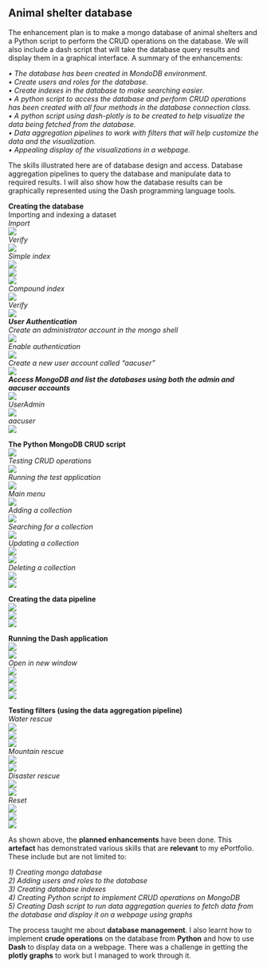 <h2>Animal shelter database</h2>
<p>The enhancement plan is to make a mongo database of animal shelters and a Python script to perform the CRUD operations on the database. We will also include a dash script that will take the database query results and display them in a graphical interface. A summary of the enhancements:</p>
<p><i>• The database has been created in MondoDB environment.<br>
• Create users and roles for the database.<br>
• Create indexes in the database to make searching easier.<br>
• A python script to access the database and perform CRUD operations has been created with all four methods in the database connection class.<br>
• A python script using dash-plotly is to be created to help visualize the data being fetched from the database.<br>
• Data aggregation pipelines to work with filters that will help customize the data and the visualization.<br>
• Appealing display of the visualizations in a webpage.</i><br></p>
<p>The skills illustrated here are of database design and access. Database aggregation pipelines to query the database and manipulate data to required results. I will also show how the database results can be graphically represented using the Dash programming language tools.</p>

<b>Creating the database</b><br>
Importing and indexing a dataset<br>
<i>Import</i><br>
	<img src="https://github.com/EdwardMoenga/mongo_db_animal_shelter/blob/main/pics/Picture1.png"><br>
<i>Verify</i><br>
	<img src="https://github.com/EdwardMoenga/mongo_db_animal_shelter/blob/main/pics/Picture2.png"><br>
<i>Simple index</i><br>
	<img src="https://github.com/EdwardMoenga/mongo_db_animal_shelter/blob/main/pics/Picture3.png"><br>
	<img src="https://github.com/EdwardMoenga/mongo_db_animal_shelter/blob/main/pics/Picture4.png"><br>
	<img src="https://github.com/EdwardMoenga/mongo_db_animal_shelter/blob/main/pics/Picture5.png"><br>
<i>Compound index</i><br>
	<img src="https://github.com/EdwardMoenga/mongo_db_animal_shelter/blob/main/pics/Picture6.png"><br>
<i>Verify</i><br>
	<img src="https://github.com/EdwardMoenga/mongo_db_animal_shelter/blob/main/pics/Picture7.png"><br>
<b><i>User Authentication</i></b><br>
<i>Create an administrator account in the mongo shell</i><br>
	<img src="https://github.com/EdwardMoenga/mongo_db_animal_shelter/blob/main/pics/Picture8.png"><br>
<i>Enable authentication</i><br>
	<img src="https://github.com/EdwardMoenga/mongo_db_animal_shelter/blob/main/pics/Picture9.png"><br>
<i>Create a new user account called “aacuser”</i><br>
	<img src="https://github.com/EdwardMoenga/mongo_db_animal_shelter/blob/main/pics/Picture10.png"><br>
<b><i>Access MongoDB and list the databases using both the admin and aacuser accounts</i></b><br>
	<img src="https://github.com/EdwardMoenga/mongo_db_animal_shelter/blob/main/pics/Picture11.png"><br>
<i>UserAdmin</i><br>
	<img src="https://github.com/EdwardMoenga/mongo_db_animal_shelter/blob/main/pics/Picture12.png"><br>
<i>aacuser</i><br>
	<img src="https://github.com/EdwardMoenga/mongo_db_animal_shelter/blob/main/pics/Picture13.png"><br>

<b>The Python MongoDB CRUD script</b><br>
	<img src="https://github.com/EdwardMoenga/mongo_db_animal_shelter/blob/main/pics/Picture14.png"><br>
<i>Testing CRUD operations</i><br>
	<img src="https://github.com/EdwardMoenga/mongo_db_animal_shelter/blob/main/pics/Picture15.png"><br>
<i>Running the test application</i><br>
	<img src="https://github.com/EdwardMoenga/mongo_db_animal_shelter/blob/main/pics/Picture16.png"><br>
<i>Main menu</i><br>
	<img src="https://github.com/EdwardMoenga/mongo_db_animal_shelter/blob/main/pics/Picture17.png"><br>
<i>Adding a collection</i><br>
	<img src="https://github.com/EdwardMoenga/mongo_db_animal_shelter/blob/main/pics/Picture18.png"><br>
<i>Searching for a collection</i><br>
	<img src="https://github.com/EdwardMoenga/mongo_db_animal_shelter/blob/main/pics/Picture19.png"><br>
<i>Updating a collection</i><br>
	<img src="https://github.com/EdwardMoenga/mongo_db_animal_shelter/blob/main/pics/Picture20.png"><br>
	<img src="https://github.com/EdwardMoenga/mongo_db_animal_shelter/blob/main/pics/Picture21.png"><br>
<i>Deleting a collection</i><br>
	<img src="https://github.com/EdwardMoenga/mongo_db_animal_shelter/blob/main/pics/Picture22.png"><br>
	<img src="https://github.com/EdwardMoenga/mongo_db_animal_shelter/blob/main/pics/Picture23.png"><br>
	
<b>Creating the data pipeline</b><br>
	<img src="https://github.com/EdwardMoenga/mongo_db_animal_shelter/blob/main/pics/Picture24.png"><br>
	<img src="https://github.com/EdwardMoenga/mongo_db_animal_shelter/blob/main/pics/Picture25.png"><br>
	<img src="https://github.com/EdwardMoenga/mongo_db_animal_shelter/blob/main/pics/Picture26.png"><br>

<b>Running the Dash application</b><br>
	<img src="https://github.com/EdwardMoenga/mongo_db_animal_shelter/blob/main/pics/Picture27.png"><br>
	<img src="https://github.com/EdwardMoenga/mongo_db_animal_shelter/blob/main/pics/Picture28.png"><br>
<i>Open in new window</i><br>
	<img src="https://github.com/EdwardMoenga/mongo_db_animal_shelter/blob/main/pics/Picture29.png"><br>
	<img src="https://github.com/EdwardMoenga/mongo_db_animal_shelter/blob/main/pics/Picture30.png"><br>
	<img src="https://github.com/EdwardMoenga/mongo_db_animal_shelter/blob/main/pics/Picture31.png"><br>
	<img src="https://github.com/EdwardMoenga/mongo_db_animal_shelter/blob/main/pics/Picture32.png"><br>

<b>Testing filters (using the data aggregation pipeline)</b><br>
<i>Water rescue</i><br>
	<img src="https://github.com/EdwardMoenga/mongo_db_animal_shelter/blob/main/pics/Picture33.png"><br>
	<img src="https://github.com/EdwardMoenga/mongo_db_animal_shelter/blob/main/pics/Picture34.png"><br>
	<img src="https://github.com/EdwardMoenga/mongo_db_animal_shelter/blob/main/pics/Picture35.png"><br>
<i>Mountain rescue</i><br>
	<img src="https://github.com/EdwardMoenga/mongo_db_animal_shelter/blob/main/pics/Picture36.png"><br>
	<img src="https://github.com/EdwardMoenga/mongo_db_animal_shelter/blob/main/pics/Picture37.png"><br>
<i>Disaster rescue</i><br>
	<img src="https://github.com/EdwardMoenga/mongo_db_animal_shelter/blob/main/pics/Picture38.png"><br>
	<img src="https://github.com/EdwardMoenga/mongo_db_animal_shelter/blob/main/pics/Picture39.png"><br>
<i>Reset</i><br>
	<img src="https://github.com/EdwardMoenga/mongo_db_animal_shelter/blob/main/pics/Picture40.png"><br>
	<img src="https://github.com/EdwardMoenga/mongo_db_animal_shelter/blob/main/pics/Picture41.png"><br>
	<img src="https://github.com/EdwardMoenga/mongo_db_animal_shelter/blob/main/pics/Picture42.png"><br>

<p>As shown above, the <b>planned enhancements</b> have been done. This <b>artefact</b> has demonstrated various skills that are <b>relevant</b> to my ePortfolio. These include but are not limited to:</p>
<p><i>1) Creating mongo database<br>
2) Adding users and roles to the database<br>
3) Creating database indexes<br>
4) Creating Python script to implement CRUD operations on MongoDB<br>
5) Creating Dash script to run data aggregation queries to fetch data from the database and display it on a webpage using graphs</i><br></p>
<p>The process taught me about <b>database management</b>. I also learnt how to implement <b>crude operations</b> on the database from <b>Python</b> and how to use <b>Dash</b> to display data on a webpage. There was a challenge in getting the <b>plotly graphs</b> to work but I managed to work through it.</p>

